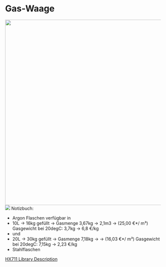 # Gas-Waage
<img src="https://github.com/user-attachments/assets/dea2768a-bedc-4f4e-ba46-a16eebc33680" width="600"> <br>
<img src="https://github.com/user-attachments/assets/dea2768a-bedc-4f4e-ba46-a16eebc33680" witdh="600">
Notizbuch:
* Argon Flaschen verfügbar in 
* 10L -> 16kg gefüllt -> Gasmenge 3,67kg -> 2,1m3 -> (25,00 €*/ m³) Gasgewicht bei 20degC: 3,7kg -> 6,8 €/kg
* und 
* 20L -> 30kg gefüllt -> Gasmenge 7,18kg ->   -> (16,03 €*/ m³) Gasgewicht bei 20degC: 7,15kg -> 2,23 €/kg
* Stahlflaschen


[HX711 Library Description](https://github.com/RobTillaart/HX711/tree/master)
